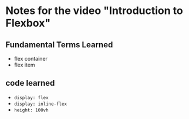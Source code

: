 # Notes for the video "**Introduction to Flexbox**"

## Fundamental Terms Learned
- flex container
- flex item

## code learned
- `display: flex`
- `display: inline-flex`
- `height: 100vh`
